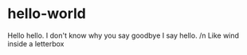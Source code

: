 # hello-world
Hello hello. I don't know why you say goodbye I say hello. /n
Like wind inside a letterbox
